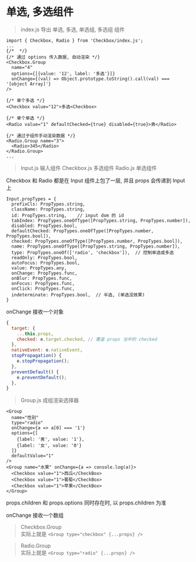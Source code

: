 # 单选, 多选组件

> index.js
导出 单选, 多选, 单选组, 多选组 组件
```react
import { Checkbox, Radio } from 'Checkbox/index.js';
...
{/*  */}
{/* 通过 options 传入数据, 自动渲染 */}
<Checkbox.Group
  name="4"
  options={[{value: '12', label: '多选'}]}
  onChange={(val) => Object.prototype.toString().call(val) === '[object Array]'}
/>

{/* 单个多选 */}
<Checkbox value="12">多选<Checkbox>

{/* 单个单选 */}
<Radio value="1" defaultChecked={true} disabled={true}>男</Radio>

{/* 通过子组件手动渲染数据 */}
<Radio.Group name="3">
  <Radio>345</Radio>
</Radio.Group>
...
```

> Input.js     输入组件
> Checkbox.js  多选组件
> Radio.js     单选组件

Checkbox 和 Radio 都是在 Input 组件上包了一层, 并且 props 会传递到 Input 上
```react
Input.propTypes = {
  prefixCls: PropTypes.string,
  className: PropTypes.string,
  id: PropTypes.string,    // input dom 的 id
  tabIndex: PropTypes.oneOfType([PropTypes.string, PropTypes.number]),
  disabled: PropTypes.bool,
  defaultChecked: PropTypes.oneOfType([PropTypes.number, PropTypes.bool]),
  checked: PropTypes.oneOfType([PropTypes.number, PropTypes.bool]),
  name: PropTypes.oneOfType([PropTypes.string, PropTypes.number]),
  type: PropTypes.oneOf(['radio', 'checkbox']),  // 控制单选或多选
  readOnly: PropTypes.bool,
  autoFocus: PropTypes.bool,
  value: PropTypes.any,
  onChange: PropTypes.func,
  onBlur: PropTypes.func,
  onFocus: PropTypes.func,
  onClick: PropTypes.func,
  indeterminate: PropTypes.bool,  // 半选, (单选没效果)
}
```
onChange 接收一个对象
```js
{
  target: {
    ...this.props,
    checked: e.target.checked, // 覆盖 props 当中的 checked
  },
  nativeEvent: e.nativeEvent,
  stopPropagation() {
    e.stopPropagation();
  },
  preventDefault() {
    e.preventDefault();
  },
}
```

> Group.js 成组渲染选择器

```react
<Group
  name="性别"
  type="radio"
  onChange={a => a[0] === '1'}
  options={[
    {label: '男', value: '1'},
    {label: '女', value: '0'}
  ]}
  defaultValue="1"
/>
<Group name="水果" onChange={a => console.log(a)}>
  <Checkbox value="1">西瓜</CheckBox>
  <Checkbox value="1">葡萄</CheckBox>
  <Checkbox value="1">苹果</CheckBox>
</Group>
```
props.children 和 props.options 同时存在时, 以 props.children 为准

onChange 接收一个数组

> Checkbox.Group    
实际上就是  `<Group type="checkbox" {...props} />`

> Radio.Group   
实际上就是  `<Group type="radio" {...props} />`

